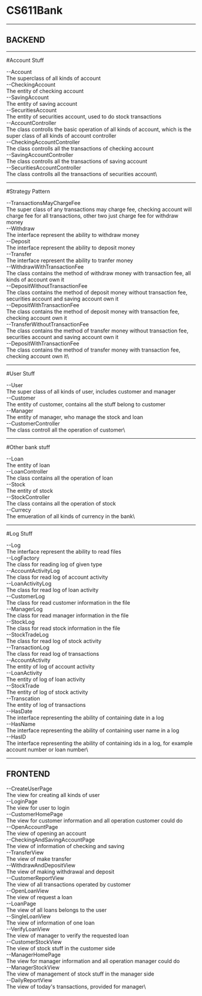 # CS611Bank
--------------------------------
## BACKEND

--------------------------------
#Account Stuff

--Account\
The superclass of all kinds of account\
--CheckingAccount\
The entity of checking account\
--SavingAccount\
The entity of saving account\
--SecuritiesAccount\
The entity of securities account, used to do stock transactions\
--AccountController\
The class controlls the basic operation of all kinds of account, which is the super class of all kinds of account controller\
--CheckingAccountController\
The class controlls all the transactions of checking account\
--SavingAccountController\
The class controlls all the transactions of saving account\
--SecuritiesAccountController\
The class controlls all the transactions of securities account\


--------------------------------
#Strategy Pattern

--TransactionsMayChargeFee\
The super class of any transactions may charge fee, checking account will charge fee for all transactions, other two just charge fee for withdraw money\
--Withdraw\
The interface represent the ability to withdraw money\
--Deposit\
The interface represent the ability to deposit money\
--Transfer\
The interface represent the ability to tranfer money\
--WithdrawWithTransactionFee\
The class contains the method of withdraw money with transaction fee, all kinds of account own it\
--DepositWithoutTransactionFee\
The class contains the method of deposit money without transaction fee, securities account and saving account own it\
--DepositWithTransactionFee\
The class contains the method of deposit money with transaction fee, checking account own it\
--TransferWithoutTransactionFee\
The class contains the method of transfer money without transaction fee, securities account and saving account own it\
--DepositWithTransactionFee\
The class contains the method of transfer money with transaction fee, checking account own it\


--------------------------------
#User Stuff

--User\
The super class of all kinds of user, includes customer and manager\
--Customer\
The entity of customer, contains all the stuff belong to customer\
--Manager\
The entity of manager, who manage the stock and loan\
--CustomerController\
The class controll all the operation of customer\


--------------------------------
#Other bank stuff

--Loan\
The entity of loan\
--LoanController\
The class contains all the operation of loan\
--Stock\
The entity of stock\
--StockController\
The class contains all the operation of stock\
--Currecy\
The emueration of all kinds of currency in the bank\


--------------------------------
#Log Stuff

--Log\
The interface represent the ability to read files\
--LogFactory\
The class for reading log of given type\
--AccountActivityLog\
The class for read log of account activity\
--LoanActivityLog\
The class for read log of loan activity\
--CustomerLog\
The class for read customer information in the file\
--ManagerLog\
The class for read manager information in the file\
--StockLog\
The class for read stock information in the file\
--StockTradeLog\
The class for read log of stock activity\
--TransactionLog\
The class for read log of transactions\
--AccountActivity\
The entity of log of account activity\
--LoanActivity\
The entity of log of loan activity\
--StockTrade\
The entity of log of stock activity\
--Transcation\
The entity of log of transactions\
--HasDate\
The interface representing the ability of containing date in a log\
--HasName\
The interface representing the ability of containing user name in a log\
--HasID\
The interface representing the ability of containing ids in a log, for example account number or loan number\


--------------------------------
## FRONTEND

--CreateUserPage\
The view for creating all kinds of user\
--LoginPage\
The view for user to login\
--CustomerHomePage\
The view for customer information and all operation customer could do\
--OpenAccountPage\
The view of opening an account\
--CheckingAndSavingAccountPage\
The view of information of checking and saving\
--TransferView\
The view of make transfer\
--WithdrawAndDepositView\
The view of making withdrawal and deposit\
--CustomerReportView\
The view of all transactions operated by customer\
--OpenLoanView\
The view of request a loan\
--LoanPage\
The view of all loans belongs to the user\
--SingleLoanView\
The view of information of one loan\
--VerifyLoanView\
The view of manager to verify the requested loan\
--CustomerStockView\
The view of stock stuff in the customer side\
--ManagerHomePage\
The view for manager information and all operation manager could do\
--ManagerStockView\
The view of management of stock stuff in the manager side\
--DailyReportView\
The view of today's transactions, provided for manager\